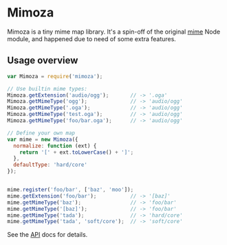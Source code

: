 # Mimoza

Mimoza is a tiny mime map library. It's a spin-off of the original [mime][1]
Node module, and happened due to need of some extra features.

[1]: https://github.com/bentomas/node-mime


## Usage overview

``` javascript
var Mimoza = require('mimoza');

// Use builtin mime types:
Mimoza.getExtension('audio/ogg');       // -> '.oga'
Mimoza.getMimeType('ogg');              // -> 'audio/ogg'
Mimoza.getMimeType('.oga');             // -> 'audio/ogg'
Mimoza.getMimeType('test.oga');         // -> 'audio/ogg'
Mimoza.getMimeType('foo/bar.oga');      // -> 'audio/ogg'

// Define your own map
var mime = new Mimoza({
  normalize: function (ext) {
    return '[' + ext.toLowerCase() + ']';
  },
  defaultType: 'hard/core'
});


mime.register('foo/bar', ['baz', 'moo']);
mime.getExtension('foo/bar');           // -> '[baz]'
mime.getMimeType('baz');                // -> 'foo/bar'
mime.getMimeType('[baz]');              // -> 'foo/bar'
mime.getMimeType('tada');               // -> 'hard/core'
mime.getMimeType('tada', 'soft/core');  // -> 'soft/core'
```

See the [API][1] docs for details.

[1]: http://ixti.github.com/mimoza
